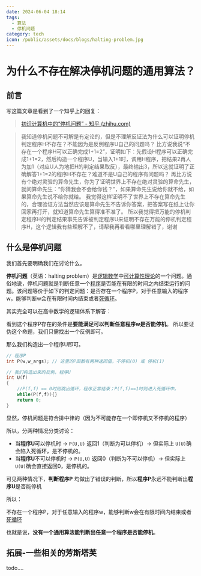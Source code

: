 ```yaml
---
date: 2024-06-04 18:14
tags:
  - 算法
  - 停机问题
category: tech
icon: /public/assets/docs/blogs/halting-problem.jpg
---
```

# 为什么不存在解决停机问题的通用算法？

## 前言

写这篇文章是看到了一个知乎上的回复：

> [初识计算机中的“停机问题” - 知乎 (zhihu.com)](https://zhuanlan.zhihu.com/p/560379995)

> 我知道停机问题不可解是有定论的，但是不理解反证法为什么可以证明停机判定程序H不存在？不能因为是反例程序U自己的问题吗？ 比方说我说“不存在一个程序H可以正确完成1+1=2”，证明如下：先假设H程序可以正确完成1+1=2，然后构造一个程序U，当输入1+1时，调用H程序，把结果2再人为加1（对应U人为地把H的判定结果取反），最终输出3，所以这就证明了正确解答1+1=2的程序H不存在？难道不是U自己的程序有问题吗？ 再比方说有个绝对灵验的算命先生，你为了证明世界上不存在绝对灵验的算命先生，就问算命先生：“你猜我会不会给你钱？”，如果算命先生说给你就不给，如果算命先生说不给你就给。 我觉得这样证明不了世界上不存在算命先生的，合理验证方法当然应该是算命先生不告诉你答案，把答案写在纸上让你回家再打开，就知道算命先生算得准不准了。 所以我觉得把万能的停机判定程序H的判定结果事先告诉被判定程序U来证明不存在万能的停机判定程序H，这个逻辑我有些理解不了，请帮我再看看哪里理解错了，谢谢

## 什么是停机问题

我们首先要明确我们在讨论什么。

**停机问题**（英语：halting problem）是[逻辑数学](https://zh.wikipedia.org/wiki/%E6%95%B0%E7%90%86%E9%80%BB%E8%BE%91 "数理逻辑")中[可计算性理论](https://zh.wikipedia.org/wiki/%E5%8F%AF%E8%AE%A1%E7%AE%97%E6%80%A7%E7%90%86%E8%AE%BA "可计算性理论")的一个问题。通俗地说，停机问题就是判断任意一个[程序](https://zh.wikipedia.org/wiki/%E7%A8%8B%E5%BA%8F "程序")是否能在有限的时间之内结束运行的问题。该问题等价于如下的判定问题：是否存在一个程序P，对于任意输入的程序w，能够判断w会在有限时间内结束或者[死循环](https://zh.wikipedia.org/wiki/%E6%AD%BB%E5%BE%AA%E7%92%B0 "死循环")。

其实完全可以在高中数学的逻辑体系下解答：

看到这个程序P存在的条件是**要能满足可以判断任意程序w是否能停机**。
所以要证伪这个命题，我们只需找出一个反例即可。

那么我们构造出一个程序U即可。

```C
// 程序P
int P(w,w_args); // 这里的P函数有两种返回值，不停机(0) 或 停机(1)

// 我们构造出来的反例，程序U
int U(f)
{
    //P(f,f) == 0时则跳出循环，程序正常结束；P(f,f)==1时则进入死循环中。
    while(P(f,f)){}
    return 0;
}
```

显然，停机问题是符合排中律的（因为不可能存在一个即停机又不停机的程序）  

所以，分两种情况分类讨论：
- 当**程序U**可以停机时 -> `P(U,U)` 返回1（判断为可以停机）-> 但实际上 `U(U)`确会陷入死循环，是不停机的。
- 当**程序U**不可以停机时 -> `P(U,U)` 返回0（判断为不可以停机）-> 但实际上 `U(U)`确会直接返回0，是停机的。

可见两种情况下，**判断程序P** 均做出了错误的判断，所以**程序P**永远不能判断出**程序U**是否能停机

所以：

不存在一个程序P，对于任意输入的程序w，能够判断w会在有限时间内结束或者[死循环](https://zh.wikipedia.org/wiki/%E6%AD%BB%E5%BE%AA%E7%92%B0 "死循环")

也就是说，**没有一个通用算法能判断出任意一个程序是否能停机**。

## 拓展-一些相关的芳斯塔芙

todo....